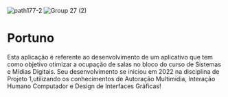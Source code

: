 ![path177-2](https://user-images.githubusercontent.com/86852231/178410101-d90a74ce-97fd-436a-8b4e-dd4555ff6e44.png)
![Group 27 (2)](https://user-images.githubusercontent.com/86852231/178804601-1b6cc383-5761-460e-98e4-d05f7bd5c703.png)

# Portuno

Esta aplicação é referente ao desenvolvimento de um aplicativo que tem como objetivo otimizar a ocupação de salas no bloco do curso de Sistemas e Mídias Digitais. Seu desenvolvimento se iniciou em 2022 na disciplina de Projeto 1,utilizando os conhecimentos de Autoração Multimídia, Interação Humano Computador e Design de Interfaces Gráficas!
